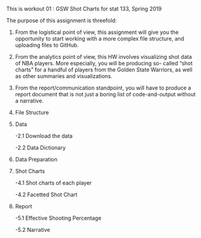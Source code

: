 This is workout 01 : GSW Shot Charts for stat 133, Spring 2019


The purpose of this assignment is threefold: 
1) From the logistical point of view, this assignment will give you the opportunity to start working with a more complex file structure, 
and uploading files to GitHub. 

2) From the analytics point of view, this HW involves visualizing shot data of NBA players. More especially, you will be producing so-
called “shot charts” for a handful of players from the Golden State Warriors, as well as other summaries and visualizations. 

3) From the report/communication standpoint, you will have to produce a report document that is not just a boring list of code-and-output 
without a narrative.

1) File Structure

2) Data

    -2.1 Download the data

    -2.2 Data Dictionary

3) Data Preparation

4) Shot Charts

    -4.1 Shot charts of each player

    -4.2 Facetted Shot Chart

5) Report

    -5.1 Effective Shooting Percentage

    -5.2 Narrative

